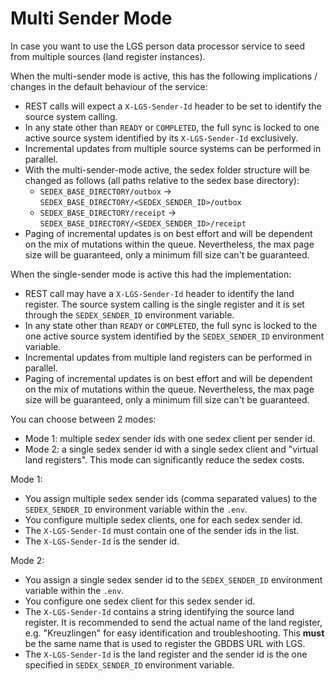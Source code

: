 # Multi Sender Mode

In case you want to use the LGS person data processor service to seed from multiple sources (land register instances).

When the multi-sender mode is active, this has the following implications / changes in the default behaviour of the service:
* REST calls will expect a `X-LGS-Sender-Id` header to be set to identify the source system calling.
* In any state other than `READY` or `COMPLETED`, the full sync is locked to one active source system identified by its `X-LGS-Sender-Id` exclusively.
* Incremental updates from multiple source systems can be performed in parallel.
* With the multi-sender-mode active, the sedex folder structure will be changed as follows (all paths relative to the sedex base directory):
  * `SEDEX_BASE_DIRECTORY/outbox` -> `SEDEX_BASE_DIRECTORY/<SEDEX_SENDER_ID>/outbox`
  * `SEDEX_BASE_DIRECTORY/receipt` -> `SEDEX_BASE_DIRECTORY/<SEDEX_SENDER_ID>/receipt`
* Paging of incremental updates is on best effort and will be dependent on the mix of mutations within the queue. Nevertheless, the max page size will be guaranteed, only a minimum fill size can't be guaranteed. 

When the single-sender mode is active this had the implementation:
* REST call may have a `X-LGS-Sender-Id` header to identify the land register. The source system calling is the single register and it is set through the `SEDEX_SENDER_ID` environment variable.
* In any state other than `READY` or `COMPLETED`, the full sync is locked to the one active source system identified by the `SEDEX_SENDER_ID` environment variable.
* Incremental updates from multiple land registers can be performed in parallel.
* Paging of incremental updates is on best effort and will be dependent on the mix of mutations within the queue. Nevertheless, the max page size will be guaranteed, only a minimum fill size can't be guaranteed.

You can choose between 2 modes:
* Mode 1: multiple sedex sender ids with one sedex client per sender id.
* Mode 2: a single sedex sender id with a single sedex client and "virtual land registers". This mode can significantly reduce the sedex costs.

Mode 1: 
* You assign multiple sedex sender ids (comma separated values) to the `SEDEX_SENDER_ID` environment variable within the `.env`.
* You configure multiple sedex clients, one for each sedex sender id.
* The `X-LGS-Sender-Id` must contain one of the sender ids in the list.
* The `X-LGS-Sender-Id` is the sender id.

Mode 2: 
* You assign a single sedex sender id to the `SEDEX_SENDER_ID` environment variable within the `.env`.
* You configure one sedex client for this sedex sender id.
* The `X-LGS-Sender-Id` contains a string identifying the source land register. It is recommended to send the actual name of the land register, e.g. "Kreuzlingen" for easy identification and troubleshooting. This **must** be the same name that is used to register the GBDBS URL with LGS.
* The `X-LGS-Sender-Id` is the land register and the sender id is the one specified in `SEDEX_SENDER_ID` environment variable.